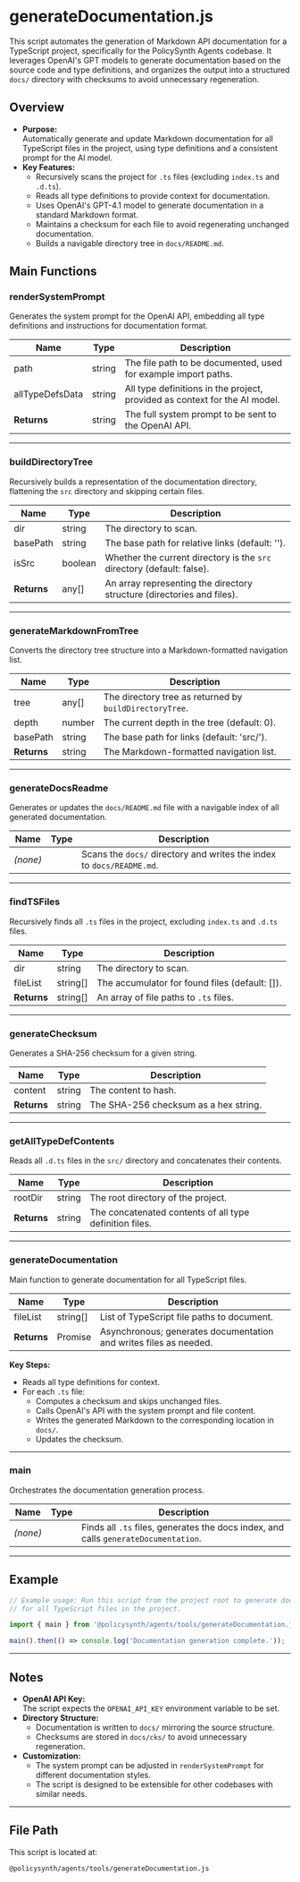 # generateDocumentation.js

This script automates the generation of Markdown API documentation for a TypeScript project, specifically for the PolicySynth Agents codebase. It leverages OpenAI's GPT models to generate documentation based on the source code and type definitions, and organizes the output into a structured `docs/` directory with checksums to avoid unnecessary regeneration.

## Overview

- **Purpose:**  
  Automatically generate and update Markdown documentation for all TypeScript files in the project, using type definitions and a consistent prompt for the AI model.
- **Key Features:**  
  - Recursively scans the project for `.ts` files (excluding `index.ts` and `.d.ts`).
  - Reads all type definitions to provide context for documentation.
  - Uses OpenAI's GPT-4.1 model to generate documentation in a standard Markdown format.
  - Maintains a checksum for each file to avoid regenerating unchanged documentation.
  - Builds a navigable directory tree in `docs/README.md`.

## Main Functions

### renderSystemPrompt

Generates the system prompt for the OpenAI API, embedding all type definitions and instructions for documentation format.

| Name             | Type     | Description                                                                                 |
|------------------|----------|---------------------------------------------------------------------------------------------|
| path             | string   | The file path to be documented, used for example import paths.                              |
| allTypeDefsData  | string   | All type definitions in the project, provided as context for the AI model.                  |
| **Returns**      | string   | The full system prompt to be sent to the OpenAI API.                                        |

---

### buildDirectoryTree

Recursively builds a representation of the documentation directory, flattening the `src` directory and skipping certain files.

| Name      | Type     | Description                                                                                 |
|-----------|----------|---------------------------------------------------------------------------------------------|
| dir       | string   | The directory to scan.                                                                      |
| basePath  | string   | The base path for relative links (default: '').                                             |
| isSrc     | boolean  | Whether the current directory is the `src` directory (default: false).                      |
| **Returns** | any[]  | An array representing the directory structure (directories and files).                      |

---

### generateMarkdownFromTree

Converts the directory tree structure into a Markdown-formatted navigation list.

| Name      | Type     | Description                                                                                 |
|-----------|----------|---------------------------------------------------------------------------------------------|
| tree      | any[]    | The directory tree as returned by `buildDirectoryTree`.                                     |
| depth     | number   | The current depth in the tree (default: 0).                                                 |
| basePath  | string   | The base path for links (default: 'src/').                                                  |
| **Returns** | string | The Markdown-formatted navigation list.                                                     |

---

### generateDocsReadme

Generates or updates the `docs/README.md` file with a navigable index of all generated documentation.

| Name      | Type     | Description                                                                                 |
|-----------|----------|---------------------------------------------------------------------------------------------|
| *(none)*  |          | Scans the `docs/` directory and writes the index to `docs/README.md`.                      |

---

### findTSFiles

Recursively finds all `.ts` files in the project, excluding `index.ts` and `.d.ts` files.

| Name      | Type     | Description                                                                                 |
|-----------|----------|---------------------------------------------------------------------------------------------|
| dir       | string   | The directory to scan.                                                                      |
| fileList  | string[] | The accumulator for found files (default: []).                                              |
| **Returns** | string[] | An array of file paths to `.ts` files.                                                    |

---

### generateChecksum

Generates a SHA-256 checksum for a given string.

| Name      | Type     | Description                                                                                 |
|-----------|----------|---------------------------------------------------------------------------------------------|
| content   | string   | The content to hash.                                                                        |
| **Returns** | string | The SHA-256 checksum as a hex string.                                                      |

---

### getAllTypeDefContents

Reads all `.d.ts` files in the `src/` directory and concatenates their contents.

| Name      | Type     | Description                                                                                 |
|-----------|----------|---------------------------------------------------------------------------------------------|
| rootDir   | string   | The root directory of the project.                                                          |
| **Returns** | string | The concatenated contents of all type definition files.                                     |

---

### generateDocumentation

Main function to generate documentation for all TypeScript files.

| Name      | Type     | Description                                                                                 |
|-----------|----------|---------------------------------------------------------------------------------------------|
| fileList  | string[] | List of TypeScript file paths to document.                                                  |
| **Returns** | Promise<void> | Asynchronous; generates documentation and writes files as needed.                    |

**Key Steps:**
- Reads all type definitions for context.
- For each `.ts` file:
  - Computes a checksum and skips unchanged files.
  - Calls OpenAI's API with the system prompt and file content.
  - Writes the generated Markdown to the corresponding location in `docs/`.
  - Updates the checksum.

---

### main

Orchestrates the documentation generation process.

| Name      | Type     | Description                                                                                 |
|-----------|----------|---------------------------------------------------------------------------------------------|
| *(none)*  |          | Finds all `.ts` files, generates the docs index, and calls `generateDocumentation`.         |

---

## Example

```typescript
// Example usage: Run this script from the project root to generate documentation
// for all TypeScript files in the project.

import { main } from '@policysynth/agents/tools/generateDocumentation.js';

main().then(() => console.log('Documentation generation complete.'));
```

---

## Notes

- **OpenAI API Key:**  
  The script expects the `OPENAI_API_KEY` environment variable to be set.
- **Directory Structure:**  
  - Documentation is written to `docs/` mirroring the source structure.
  - Checksums are stored in `docs/cks/` to avoid unnecessary regeneration.
- **Customization:**  
  - The system prompt can be adjusted in `renderSystemPrompt` for different documentation styles.
  - The script is designed to be extensible for other codebases with similar needs.

---

## File Path

This script is located at:

```
@policysynth/agents/tools/generateDocumentation.js
```
